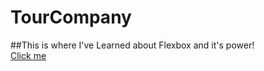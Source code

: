 # TourCompany
##This is where I've Learned about Flexbox and it's power!
<br><a href="https://tourcompanyflexbox.netlify.app/" target="_blank">Click me</a>
